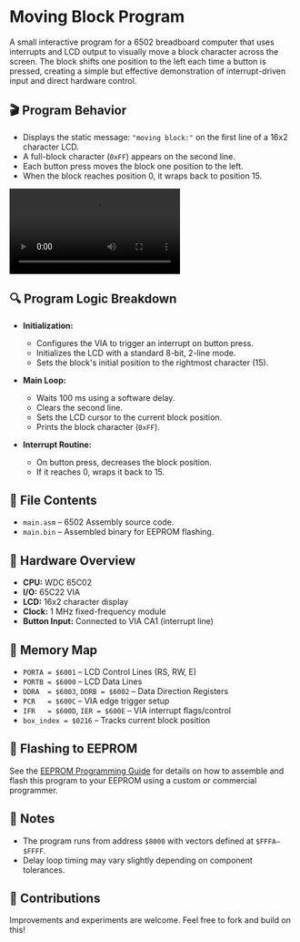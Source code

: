 # Moving Block Program

A small interactive program for a 6502 breadboard computer that uses interrupts and LCD output to visually move a block character across the screen. The block shifts one position to the left each time a button is pressed, creating a simple but effective demonstration of interrupt-driven input and direct hardware control.

## 🎬 Program Behavior
- Displays the static message: `"moving block:"` on the first line of a 16x2 character LCD.
- A full-block character (`0xFF`) appears on the second line.
- Each button press moves the block one position to the left.
- When the block reaches position 0, it wraps back to position 15.

<video src="https://github.com/user-attachments/assets/4898b12e-4693-45b3-8420-4c7672f9099a" controls autoplay loop style="max-width: 100%; height: auto;"></video>

## 🔍 Program Logic Breakdown
- **Initialization:**
  - Configures the VIA to trigger an interrupt on button press.
  - Initializes the LCD with a standard 8-bit, 2-line mode.
  - Sets the block's initial position to the rightmost character (15).

- **Main Loop:**
  - Waits 100 ms using a software delay.
  - Clears the second line.
  - Sets the LCD cursor to the current block position.
  - Prints the block character (`0xFF`).

- **Interrupt Routine:**
  - On button press, decreases the block position.
  - If it reaches 0, wraps it back to 15.

## 🧾 File Contents
- `main.asm` – 6502 Assembly source code.
- `main.bin` – Assembled binary for EEPROM flashing.

## 🔧 Hardware Overview
- **CPU:** WDC 65C02  
- **I/O:** 65C22 VIA  
- **LCD:** 16x2 character display  
- **Clock:** 1 MHz fixed-frequency module  
- **Button Input:** Connected to VIA CA1 (interrupt line)

## 📍 Memory Map
- `PORTA = $6001` – LCD Control Lines (RS, RW, E)  
- `PORTB = $6000` – LCD Data Lines  
- `DDRA  = $6003`, `DDRB = $6002` – Data Direction Registers  
- `PCR   = $600C` – VIA edge trigger setup  
- `IFR   = $600D`, `IER = $600E` – VIA interrupt flags/control  
- `box_index = $0216` – Tracks current block position

## 💾 Flashing to EEPROM
See the [EEPROM Programming Guide](../../eeprom/how_to_program.md) for details on how to assemble and flash this program to your EEPROM using a custom or commercial programmer.

## 🧠 Notes
- The program runs from address `$8000` with vectors defined at `$FFFA–$FFFF`.
- Delay loop timing may vary slightly depending on component tolerances.

## 🙌 Contributions
Improvements and experiments are welcome. Feel free to fork and build on this!
